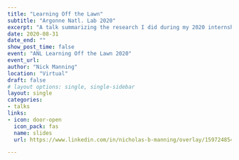 ```yaml
---
title: "Learning Off the Lawn"
subtitle: "Argonne Natl. Lab 2020"
excerpt: "A talk summarizing the research I did during my 2020 internship with Argonne National Lab's Energy Systems Division around woody biomass distribution and precision agriculture."
date: 2020-08-31
date_end: ""
show_post_time: false
event: "ANL Learning Off the Lawn 2020"
event_url: 
author: "Nick Manning"
location: "Virtual"
draft: false
# layout options: single, single-sidebar
layout: single
categories:
- talks
links:
- icon: door-open
  icon_pack: fas
  name: slides
  url: https://www.linkedin.com/in/nicholas-b-manning/overlay/1597248547201/single-media-viewer/

---
```

